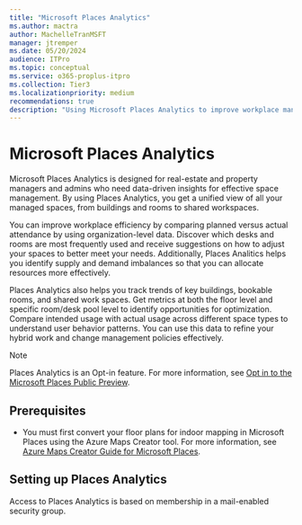 ```yaml
---
title: "Microsoft Places Analytics"
ms.author: mactra
author: MachelleTranMSFT
manager: jtremper
ms.date: 05/20/2024
audience: ITPro
ms.topic: conceptual
ms.service: o365-proplus-itpro
ms.collection: Tier3
ms.localizationpriority: medium
recommendations: true
description: "Using Microsoft Places Analytics to improve workplace management by comparing estimated versus actual site data."
---
```

# Microsoft Places Analytics

Microsoft Places Analytics is designed for real-estate and property managers and admins who need data-driven insights for effective space management. By using Places Analytics, you get a unified view of all your managed spaces, from buildings and rooms to shared workspaces.

You can improve workplace efficiency by comparing planned versus actual attendance by using organization-level data. Discover which desks and rooms are most frequently used and receive suggestions on how to adjust your spaces to better meet your needs. Additionally, Places Analitics helps you identify supply and demand imbalances so that you can allocate resources more effectively.  

Places Analytics also helps you track trends of key buildings, bookable rooms, and shared work spaces. Get metrics at both the floor level and specific room/desk pool level to identify opportunities for optimization. Compare intended usage with actual usage across different space types to understand user behavior patterns. You can use this data to refine your hybrid work and change management policies effectively.

> [!NOTE]
> Places Analytics is an Opt-in feature. For more information, see [Opt in to the Microsoft Places Public Preview](opt-in-places-preview.md).

## Prerequisites

- You must first convert your floor plans for indoor mapping in Microsoft Places using the Azure Maps Creator tool. For more information, see [Azure Maps Creator Guide for Microsoft Places](azure-maps-creator-guide.md).

## Setting up Places Analytics

Access to Places Analytics is based on membership in a mail-enabled security group.


